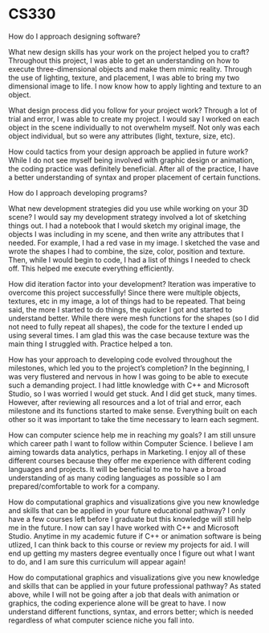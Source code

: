 # CS330
How do I approach designing software?


What new design skills has your work on the project helped you to craft?
Throughout this project, I was able to get an understanding on how to execute three-dimensional objects and make them mimic reality. Through the use of lighting, texture, and placement, I was able to bring my two dimensional image to life. I now know how to apply lighting and texture to an object. 

What design process did you follow for your project work?
Through a lot of trial and error, I was able to create my project. I would say I worked on each object in the scene individually to not overwhelm myself. Not only was each object individual, but so were any attributes (light, texture, size, etc).

How could tactics from your design approach be applied in future work?
While I do not see myself being involved with graphic design or animation, the coding practice was definitely beneficial. After all of the practice, I have a better understanding of syntax and proper placement of certain functions.

How do I approach developing programs?


What new development strategies did you use while working on your 3D scene?
I would say my development strategy involved a lot of sketching things out. I had a notebook that I would sketch my original image, the objects I was including in my scene, and then write any attributes that I needed. For example, I had a red vase in my image. I sketched the vase and wrote the shapes I had to combine, the size, color, position and texture. Then, while I would begin to code, I had a list of things I needed to check off. This helped me execute everything efficiently. 

How did iteration factor into your development?
Iteration was imperative to overcome this project successfully! Since there were multiple objects, textures, etc in my image, a lot of things had to be repeated. That being said, the more I started to do things, the quicker I got and started to understand better. While there were mesh functions for the shapes (so I did not need to fully repeat all shapes), the code for the texture I ended up using several times. I am glad this was the case because texture was the main thing I struggled with. Practice helped a ton. 

How has your approach to developing code evolved throughout the milestones, which led you to the project’s completion?
In the beginning, I was very flustered and nervous in how I was going to be able to execute such a demanding project. I had little knowledge with C++ and Microsoft Studio, so I was worried I would get stuck. And I did get stuck, many times. However, after reviewing all resources and a lot of trial and error, each milestone and its functions started to make sense. Everything built on each other so it was important to take the time necessary to learn each segment. 

How can computer science help me in reaching my goals?
I am still unsure which career path I want to follow within Computer Science. I believe I am aiming towards data analytics, perhaps in Marketing. I enjoy all of these different courses because they offer me experience with different coding languages and projects. It will be beneficial to me to have a broad understanding of as many coding languages as possible so I am prepared/comfortable to work for a company. 

How do computational graphics and visualizations give you new knowledge and skills that can be applied in your future educational pathway?
I only have a few courses left before I graduate but this knowledge will still help me in the future. I now can say I have worked with C++ and Microsoft Studio. Anytime in my academic future if C++ or animation software is being utlized, I can think back to this course or review my projects for aid. I will end up getting my masters degree eventually once I figure out what I want to do, and I am sure this curriculum will appear again!

How do computational graphics and visualizations give you new knowledge and skills that can be applied in your future professional pathway?
As stated above, while I will not be going after a job that deals with animation or graphics, the coding experience alone will be great to have. I now understand different functions, syntax, and errors better; which is needed regardless of what computer science niche you fall into. 
